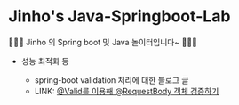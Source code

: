 # Jinho's Java-Springboot-Lab
🧑🏻‍💻 Jinho 의 Spring boot 및 Java 놀이터입니다~ 🧑🏻‍💻

- 성능 최적화 등

  - spring-boot validation 처리에 대한 블로그 글
  - LINK: [@Valid를 이용해 @RequestBody 객체 검증하기](~~)

